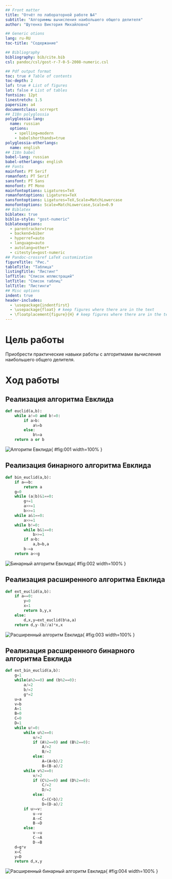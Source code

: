 ```yaml
---
## Front matter
title: "Отчёт по лабораторной работе №4"
subtitle: "Алгориммы вычисления наибольшего общего делителя"
author: "Шутенко Виктория Михайловна"

## Generic otions
lang: ru-RU
toc-title: "Содержание"

## Bibliography
bibliography: bib/cite.bib
csl: pandoc/csl/gost-r-7-0-5-2008-numeric.csl

## Pdf output format
toc: true # Table of contents
toc-depth: 2
lof: true # List of figures
lot: false # List of tables
fontsize: 12pt
linestretch: 1.5
papersize: a4
documentclass: scrreprt
## I18n polyglossia
polyglossia-lang:
  name: russian
  options:
	- spelling=modern
	- babelshorthands=true
polyglossia-otherlangs:
  name: english
## I18n babel
babel-lang: russian
babel-otherlangs: english
## Fonts
mainfont: PT Serif
romanfont: PT Serif
sansfont: PT Sans
monofont: PT Mono
mainfontoptions: Ligatures=TeX
romanfontoptions: Ligatures=TeX
sansfontoptions: Ligatures=TeX,Scale=MatchLowercase
monofontoptions: Scale=MatchLowercase,Scale=0.9
## Biblatex
biblatex: true
biblio-style: "gost-numeric"
biblatexoptions:
  - parentracker=true
  - backend=biber
  - hyperref=auto
  - language=auto
  - autolang=other*
  - citestyle=gost-numeric
## Pandoc-crossref LaTeX customization
figureTitle: "Рис."
tableTitle: "Таблица"
listingTitle: "Листинг"
lofTitle: "Список иллюстраций"
lotTitle: "Список таблиц"
lolTitle: "Листинги"
## Misc options
indent: true
header-includes:
  - \usepackage{indentfirst}
  - \usepackage{float} # keep figures where there are in the text
  - \floatplacement{figure}{H} # keep figures where there are in the text
---
```



# Цель рабoты

Приoбрести практические навыки рабoты с алгоритмами вычисления наибольшего общего делителя.

# Хoд рабoты 

## Реализация алгоритма Евклида


```Python
def euclid(a,b):
    while a!=0 and b!=0:
        if a>b:
            a%=b
        else:
            b%=a
    return a or b
```  

![Алгоритм Евклида](images/1.png){ #fig:001 width=100% }

## Реализация бинарного алгоритма Евклида


```Python
def bin_euclid(a,b):
    if a==b:
        return a
    g=0
    while (a|b)&1==0:
        g+=1
        a>>=1
        b>>=1
    while a&1==0:
        a>>=1
    while b!=0:
        while b&1==0:
            b>>=1
        if a>b:
            a,b=b,a
        b-=a
    return a<<g
```  

![Бинарный алгоритм Евклида](images/2.png){ #fig:002 width=100% }

## Реализация расширенного алгоритма Евклида

```Python
def ext_euclid(a,b):
    if a==0:
        y=0
        x=1
        return b,y,x
    else:
        d,x,y=ext_euclid(b%a,a)
    return d,y-(b//a)*x,x
```  

![Расширенный алгоритм Евклида](images/3.png){ #fig:003 width=100% }

## Реализация расширенного бинарного алгоритма Евклида

```Python
def ext_bin_euclid(a,b):
    g=1
    while(a%2==0) and (b%2==0):
        a/=2
        b/=2
        g*=2
    u=a
    v=b
    A=1
    B=0
    C=0
    D=1
    while u!=0:
        while u%2==0:
            u/=2
            if (A%2==0) and (B%2==0):
                A/=2
                B/=2
            else:
                A=(A+b)/2
                B=(B-a)/2
        while v%2==0:
            v/=2
            if (C%2==0) and (D%2==0):
                C/=2
                D/=2
            else:
                C=(C+b)/2
                D=(D-a)/2
        if u>=v:
            u-=v
            A-=C
            B-=D
        else:
            v-=u
            C-=A
            D-=B
    d=g*v
    x=C
    y=D
    return d,x,y
```  

![Расширенный бинарный алгоритм Евклида](images/4.png){ #fig:004 width=100% }






